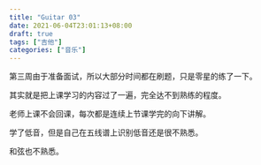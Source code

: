 ```yaml
---
title: "Guitar 03"
date: 2021-06-04T23:01:13+08:00
draft: true
tags: ["吉他"]
categories: ["音乐"]
---
```


第三周由于准备面试，所以大部分时间都在刷题，只是零星的练了一下。

其实就是把上课学习的内容过了一遍，完全达不到熟练的程度。

老师上课不会回课，每次都是连续上节课学完的向下讲解。

学了低音，但是自己在五线谱上识别低音还是很不熟悉。

和弦也不熟悉。